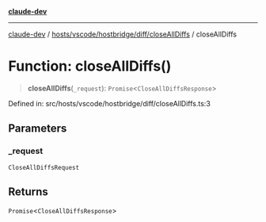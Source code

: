 [**claude-dev**](../../../../../../README.md)

***

[claude-dev](../../../../../../README.md) / [hosts/vscode/hostbridge/diff/closeAllDiffs](../README.md) / closeAllDiffs

# Function: closeAllDiffs()

> **closeAllDiffs**(`_request`): `Promise`\<`CloseAllDiffsResponse`\>

Defined in: src/hosts/vscode/hostbridge/diff/closeAllDiffs.ts:3

## Parameters

### \_request

`CloseAllDiffsRequest`

## Returns

`Promise`\<`CloseAllDiffsResponse`\>
